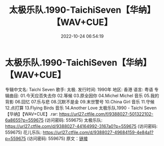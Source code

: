 ﻿---
title: 太极乐队.1990-TaichiSeven【华纳】【WAV+CUE】
date: 2022-10-24 06:54:19
categories: WAV车载音乐、镜像
tags: 华语中文
---
# 太极乐队.1990-TaichiSeven【华纳】【WAV+CUE】

专辑中文名: Taichi  Seven
歌手: 太极.
发行时间: 1990年
地区: 香港
语言: 粤语
专辑曲目:
01.今天应否失去你
02.等候
03.原全因你
04.Michel Michel 音乐
05.我的背影
06.回忆
07.乐与悲
08.沉默不是金
09.末世警号
10.China Girl 音乐
11.守候
12.点打算
13.Flying Birds 音乐
14.Another Love
太极乐队.1990 - Taichi  Seven【华纳】【WAV+CUE】.rar: https://url27.ctfile.com/f/9388027-501322102-6a8655?p=559675
(访问密码: 559675)
太极乐队: https://url27.ctfile.com/d/9388027-44164992-3167a0?p=559675
(访问密码: 559675)
花儿乐队: https://url27.ctfile.com/d/9388027-49684159-4e84a1?p=559675
(访问密码: 559675)
原文：[链接](https://blog.sina.com.cn/s/blog_1647c7e760103100b.html)